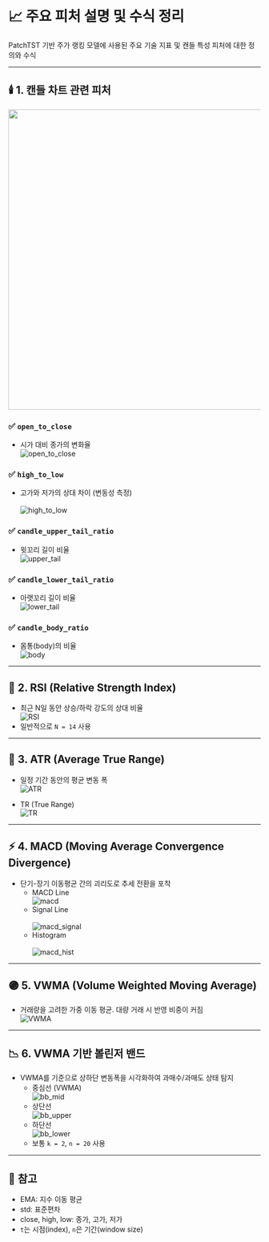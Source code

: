 # 📈 주요 피처 설명 및 수식 정리

PatchTST 기반 주가 랭킹 모델에 사용된 주요 기술 지표 및 캔들 특성 피처에 대한 정의와 수식

---

## 🕯️ 1. 캔들 차트 관련 피처
<img src=https://github.com/user-attachments/assets/5e6540fc-3ce1-4a93-8b66-e1a2dca4c559 width=600/>

### ✅ `open_to_close`
- 시가 대비 종가의 변화율<br>
![open_to_close](https://latex.codecogs.com/png.image?\fg{gray}\dpi{100}&space;\frac{close-open}{open})

### ✅ `high_to_low`
- 고가와 저가의 상대 차이 (변동성 측정)<br>   
![high_to_low](https://latex.codecogs.com/png.image?\fg{gray}\dpi{100}&space;\frac{high-low}{low})

### ✅ `candle_upper_tail_ratio`
- 윗꼬리 길이 비율<br>
![upper_tail](https://latex.codecogs.com/png.image?\fg{gray}\dpi{100}&space;\frac{high-\max(open,&space;close)}{close})

### ✅ `candle_lower_tail_ratio`
- 아랫꼬리 길이 비율<br>
![lower_tail](https://latex.codecogs.com/png.image?\fg{gray}\dpi{100}&space;\frac{\min(open,&space;close)-low}{close})

### ✅ `candle_body_ratio`
- 몸통(body)의 비율<br>
![body](https://latex.codecogs.com/png.image?\fg{gray}\dpi{100}&space;\frac{|close-open|}{high-low})

---

## 🔄 2. RSI (Relative Strength Index)

- 최근 N일 동안 상승/하락 강도의 상대 비율<br>
![RSI](https://latex.codecogs.com/png.image?\fg{gray}\dpi{100}&space;\text{RSI}=&space;100&space;-&space;\frac{100}{1&space;+&space;\frac{AvgGain}{AvgLoss}})
- 일반적으로 `N = 14` 사용

---

## 📏 3. ATR (Average True Range)

- 일정 기간 동안의 평균 변동 폭<br>
![ATR](https://latex.codecogs.com/png.image?\fg{gray}\dpi{100}&space;\text{ATR}_t&space;=&space;\text{EMA}_n(\text{TR}_t))

- TR (True Range)<br>
![TR](https://latex.codecogs.com/png.image?\fg{gray}\dpi{100}&space;\text{TR}_t&space;=&space;\max(high_t-low_t,&space;|high_t-close_{t-1}|,&space;|low_t-close_{t-1}|))

---

## ⚡ 4. MACD (Moving Average Convergence Divergence)

- 단기-장기 이동평균 간의 괴리도로 추세 전환을 포착
  - MACD Line<br>
    ![macd](https://latex.codecogs.com/png.image?\fg{gray}\dpi{100}&space;\text{MACD}&space;=&space;\text{EMA}_{12}(close)&space;-&space;\text{EMA}_{26}(close))
  - Signal Line<br>  
    ![macd_signal](https://latex.codecogs.com/png.image?\fg{gray}\dpi{100}&space;\text{Signal}&space;=&space;\text{EMA}_9(\text{MACD}))
  - Histogram<br>  
    ![macd_hist](https://latex.codecogs.com/png.image?\fg{gray}\dpi{100}&space;\text{MACD}_{hist}&space;=&space;\text{MACD}&space;-&space;\text{Signal})

---

## 🟣 5. VWMA (Volume Weighted Moving Average)

- 거래량을 고려한 가중 이동 평균. 대량 거래 시 반영 비중이 커짐<br>
![VWMA](https://latex.codecogs.com/png.image?\fg{gray}\dpi{100}&space;\text{VWMA}_t&space;=&space;\frac{\sum_{i=0}^{n-1}&space;price_{t-i}&space;\times&space;volume_{t-i}}{\sum_{i=0}^{n-1}&space;volume_{t-i}})

---

## 📉 6. VWMA 기반 볼린저 밴드

- VWMA를 기준으로 상하단 변동폭을 시각화하여 과매수/과매도 상태 탐지
  - 중심선 (VWMA)<br>
    ![bb_mid](https://latex.codecogs.com/png.image?\fg{gray}\dpi{100}&space;\text{BB}_{mid}&space;=&space;\text{VWMA}_n)
  - 상단선<br>
    ![bb_upper](https://latex.codecogs.com/png.image?\fg{gray}\dpi{100}&space;\text{BB}_{upper}&space;=&space;\text{VWMA}_n&space;+&space;k&space;\cdot&space;\text{std}(close,\&space;n))
  - 하단선<br>
    ![bb_lower](https://latex.codecogs.com/png.image?\fg{gray}\dpi{100}&space;\text{BB}_{lower}&space;=&space;\text{VWMA}_n&space;-&space;k&space;\cdot&space;\text{std}(close,\&space;n))
  - 보통 `k = 2`, `n = 20` 사용

---

## 📌 참고

- EMA: 지수 이동 평균
- std: 표준편차
- close, high, low: 종가, 고가, 저가
- `t`는 시점(index), `n`은 기간(window size)

